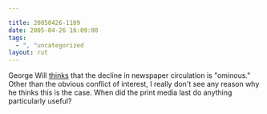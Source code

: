 ```yaml
---

title: 20050426-1109
date: 2005-04-26 16:09:00
tags:
  - ", "uncategorized
layout: rut
---
```


<p> George Will <a href="http://www.townhall.com/columnists/georgewill/gw20050424.shtml">thinks</a>
that the decline in newspaper circulation is "ominous."  Other than
the obvious conflict of interest, I really don't see any reason
why he thinks this is the case.  When did the print media last do
anything particularly useful?</p>

